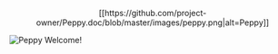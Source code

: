 <p align="center">
[[https://github.com/project-owner/Peppy.doc/blob/master/images/peppy.png|alt=Peppy]]

![Peppy](https://github.com/project-owner/Peppy.doc/blob/master/images/peppy.png)
  Welcome!
</p>

